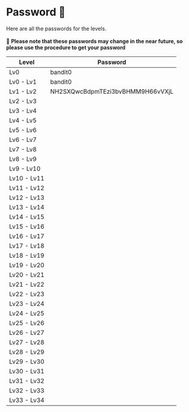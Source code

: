 # Password 🔑
Here are all the passwords for the levels.<br><br>
:small_red_triangle: <b>Please note that these passwords may change in the near future, so please use the procedure to get your password</b><br>
<table>
<thead>
  <tr>
    <th><b>Level</b></th>
    <th><b>Password</b></th>
  </tr>
</thead>
<tbody>
  <tr>
    <td>Lv0</td>
    <td>bandit0</td>
  </tr>
  <tr>
    <td>Lv0 - Lv1</td>
    <td>bandit0</td>
  </tr>
  <tr>
    <td>Lv1 - Lv2</td>
    <td>NH2SXQwcBdpmTEzi3bvBHMM9H66vVXjL</td>
  </tr>
  <tr>
    <td>Lv2 - Lv3</td>
    <td></td>
  </tr>
<tr>
  <td>Lv3 - Lv4</td>
  <td></td>
</tr>
<tr>
  <td>Lv4 - Lv5</td>
  <td></td>
</tr>
<tr>
  <td>Lv5 - Lv6</td>
  <td></td>
</tr>
<tr>
  <td>Lv6 - Lv7</td>
  <td></td>
</tr>
<tr>
  <td>Lv7 - Lv8</td>
  <td></td>
</tr>
<tr>
  <td>Lv8 - Lv9</td>
  <td></td>
</tr>
<tr>
  <td>Lv9 - Lv10</td>
  <td></td>
</tr>
<tr>
  <td>Lv10 - Lv11</td>
  <td></td>
</tr>
<tr>
  <td>Lv11 - Lv12</td>
  <td></td>
</tr>
<tr>
  <td>Lv12 - Lv13</td>
  <td></td>
</tr>
<tr>
  <td>Lv13 - Lv14</td>
  <td></td>
</tr>
<tr>
  <td>Lv14 - Lv15</td>
  <td></td>
</tr>
<tr>
  <td>Lv15 - Lv16</td>
  <td></td>
</tr>
<tr>
  <td>Lv16 - Lv17</td>
  <td></td>
</tr>
<tr>
  <td>Lv17 - Lv18</td>
  <td></td>
</tr>
<tr>
  <td>Lv18 - Lv19</td>
  <td></td>
</tr>
<tr>
  <td>Lv19 - Lv20</td>
  <td></td>
</tr>
<tr>
  <td>Lv20 - Lv21</td>
  <td></td>
</tr>
<tr>
  <td>Lv21 - Lv22</td>
  <td></td>
</tr>
<tr>
  <td>Lv22 - Lv23</td>
  <td></td>
</tr>
<tr>
  <td>Lv23 - Lv24</td>
  <td></td>
</tr>
<tr>
  <td>Lv24 - Lv25</td>
  <td></td>
</tr>
<tr>
  <td>Lv25 - Lv26</td>
  <td></td>
</tr>
<tr>
  <td>Lv26 - Lv27</td>
  <td></td>
</tr>
<tr>
  <td>Lv27 - Lv28</td>
  <td></td>
</tr>
<tr>
  <td>Lv28 - Lv29</td>
  <td></td>
</tr>
<tr>
  <td>Lv29 - Lv30</td>
  <td></td>
</tr>
<tr>
  <td>Lv30 - Lv31</td>
  <td></td>
</tr>
<tr>
  <td>Lv31 - Lv32</td>
  <td></td>
</tr>
<tr>
  <td>Lv32 - Lv33</td>
  <td></td>
</tr>
<tr>
  <td>Lv33 - Lv34</td>
  <td></td>
</tr>
</tbody>
</table>
